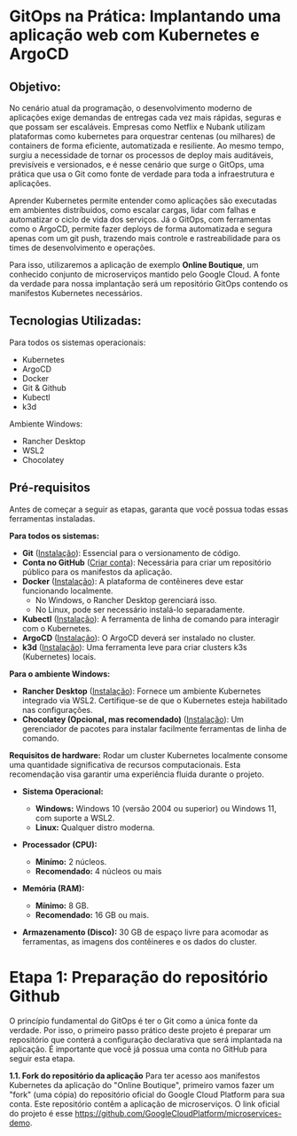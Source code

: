 # GitOps na Prática: Implantando uma aplicação web com Kubernetes e ArgoCD

## Objetivo:
No cenário atual da programação, o desenvolvimento moderno de aplicações exige demandas de entregas cada vez mais rápidas, seguras e que possam ser escaláveis. Empresas como Netflix e Nubank  utilizam plataformas como kubernetes para orquestrar centenas (ou milhares) de containers de forma eficiente, automatizada e resiliente.
Ao mesmo tempo, surgiu a necessidade de tornar os processos de deploy mais auditáveis, previsíveis e versionados, e é nesse cenário que surge o GitOps, uma prática que usa o Git como 
fonte de verdade para toda a infraestrutura e aplicações.

Aprender Kubernetes permite entender como aplicações são executadas em ambientes distríbuidos, como escalar cargas, lidar com falhas e automatizar o ciclo de vida dos serviços. Já o GitOps, com ferramentas como o ArgoCD, permite fazer deploys de forma 
automatizada e segura apenas com um git push, trazendo mais controle e rastreabilidade 
para os times de desenvolvimento e operações. 


Para isso, utilizaremos a aplicação de exemplo **Online Boutique**, um conhecido conjunto de microserviços mantido pelo Google Cloud. A fonte da verdade para nossa implantação será um repositório GitOps contendo os manifestos Kubernetes necessários.

## Tecnologias Utilizadas:
Para todos os sistemas operacionais:
  - Kubernetes
  - ArgoCD
  - Docker
  - Git & Github
  - Kubectl
  - k3d 

Ambiente Windows:
  - Rancher Desktop
  - WSL2
  - Chocolatey

## Pré-requisitos
Antes de começar a seguir as etapas, garanta que você possua todas essas ferramentas instaladas.

**Para todos os sistemas:**
- **Git** ([Instalação](https://git-scm.com/downloads)): Essencial para o versionamento de código.  
- **Conta no GitHub** ([Criar conta](https://github.com/)): Necessária para criar um repositório público para os manifestos da aplicação.  
- **Docker** ([Instalação](https://docs.docker.com/get-docker/)): A plataforma de contêineres deve estar funcionando localmente.  
  - No Windows, o Rancher Desktop gerenciará isso.  
  - No Linux, pode ser necessário instalá-lo separadamente.  
- **Kubectl** ([Instalação](https://kubernetes.io/docs/tasks/tools/)): A ferramenta de linha de comando para interagir com o Kubernetes.  
- **ArgoCD** ([Instalação](https://argo-cd.readthedocs.io/en/stable/getting_started/)): O ArgoCD deverá ser instalado no cluster.  
- **k3d** ([Instalação](https://k3d.io/)): Uma ferramenta leve para criar clusters k3s (Kubernetes) locais.  

**Para o ambiente Windows:**
- **Rancher Desktop** ([Instalação](https://rancherdesktop.io/)): Fornece um ambiente Kubernetes integrado via WSL2. Certifique-se de que o Kubernetes esteja habilitado nas configurações.  
- **Chocolatey (Opcional, mas recomendado)** ([Instalação](https://chocolatey.org/install)): Um gerenciador de pacotes para instalar facilmente ferramentas de linha de comando.  


**Requisitos de hardware:**
Rodar um cluster Kubernetes localmente consome uma quantidade significativa de recursos computacionais. Esta recomendação visa garantir uma experiência fluida durante o projeto.
- **Sistema Operacional:**
   - **Windows:** Windows 10 (versão 2004 ou superior) ou Windows 11, com suporte a WSL2.
   - **Linux:** Qualquer distro moderna.

- **Processador (CPU):**
  - **Minímo:** 2 núcleos.
  - **Recomendado:** 4 núcleos ou mais

- **Memória (RAM):**
  - **Mínimo:** 8 GB.
  - **Recomendado:** 16 GB ou mais.

 - **Armazenamento (Disco):** 30 GB de espaço livre para acomodar as ferramentas, as imagens dos contêineres e os dados do cluster.


# Etapa 1: Preparação do repositório Github
O princípio fundamental do GitOps é ter o Git como a única fonte da verdade. Por isso, o primeiro passo prático deste projeto é preparar um repositório que conterá a configuração declarativa que será implantada na aplicação.  É importante que você já possua uma conta no GitHub para seguir esta etapa.

**1.1. Fork do repositório da aplicação**
Para ter acesso aos manifestos Kubernetes da aplicação do "Online Boutique", primeiro vamos fazer um "fork" (uma cópia) do repositório oficial do Google Cloud Platform para sua conta. Este repositório contêm a aplicação de microserviços. O link oficial do projeto é esse https://github.com/GoogleCloudPlatform/microservices-demo.







   

 



